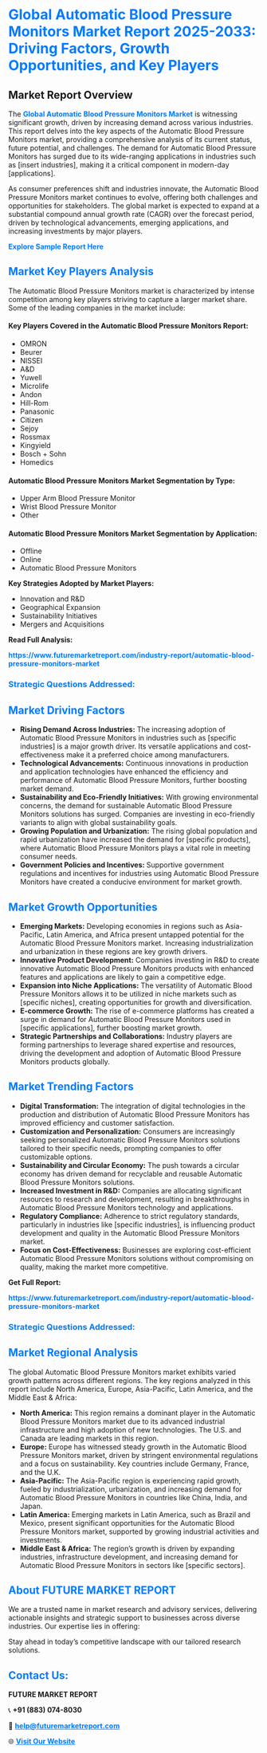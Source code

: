 <h1 style="color: #007BFF;">Global Automatic Blood Pressure Monitors Market Report 2025-2033: Driving Factors, Growth Opportunities, and Key Players</h1>

<section id="overview">
<h2>Market Report Overview</h2>
<p>The <a href="https://www.futuremarketreport.com/industry-report/automatic-blood-pressure-monitors-market" style="color: #007BFF; text-decoration: none;"><strong>Global Automatic Blood Pressure Monitors Market</strong></a> is witnessing significant growth, driven by increasing demand across various industries. This report delves into the key aspects of the Automatic Blood Pressure Monitors market, providing a comprehensive analysis of its current status, future potential, and challenges. The demand for Automatic Blood Pressure Monitors has surged due to its wide-ranging applications in industries such as [insert industries], making it a critical component in modern-day [applications].</p>
<p>As consumer preferences shift and industries innovate, the Automatic Blood Pressure Monitors market continues to evolve, offering both challenges and opportunities for stakeholders. The global market is expected to expand at a substantial compound annual growth rate (CAGR) over the forecast period, driven by technological advancements, emerging applications, and increasing investments by major players.</p>
</section>

<section id="overview">
<p><a href="https://www.futuremarketreport.com/request-sample/reportId=125309" style="color: #007BFF; text-decoration: none;"><strong>Explore Sample Report Here</strong></a></p>
</section>

<section id="key-players">
<h2 style="color: #007BFF;">Market Key Players Analysis</h2>
<p>The Automatic Blood Pressure Monitors market is characterized by intense competition among key players striving to capture a larger market share. Some of the leading companies in the market include:</p>
<h4>Key Players Covered in the Automatic Blood Pressure Monitors Report:</h4>
<ul><li>OMRON</li><li>Beurer</li><li>NISSEI</li><li>A&amp;D</li><li>Yuwell</li><li>Microlife</li><li>Andon</li><li>Hill-Rom</li><li>Panasonic</li><li>Citizen</li><li>Sejoy</li><li>Rossmax</li><li>Kingyield</li><li>Bosch + Sohn</li><li>Homedics</li></ul>
<h4>Automatic Blood Pressure Monitors Market Segmentation by Type:</h4>
<ul><li>Upper Arm Blood Pressure Monitor</li><li>Wrist Blood Pressure Monitor</li><li>Other</li></ul>

<h4>Automatic Blood Pressure Monitors Market Segmentation by Application:</h4>
<ul><li>Offline</li><li>Online</li><li>Automatic Blood Pressure Monitors</li></ul>
<p><strong>Key Strategies Adopted by Market Players:</strong></p>
<ul>
<li>Innovation and R&D</li>
<li>Geographical Expansion</li>
<li>Sustainability Initiatives</li>
<li>Mergers and Acquisitions</li>
</ul>
</section>

<section>
<p><strong>Read Full Analysis: </strong></p><a href="https://www.futuremarketreport.com/industry-report/automatic-blood-pressure-monitors-market" style="color: #007BFF; text-decoration: none;"><strong>https://www.futuremarketreport.com/industry-report/automatic-blood-pressure-monitors-market</strong></a>
<h3 style="color: #007BFF;">Strategic Questions Addressed:</h3>
</section>

<section id="driving-factors">
<h2 style="color: #007BFF;">Market Driving Factors</h2>
<ul>
<li><strong>Rising Demand Across Industries:</strong> The increasing adoption of Automatic Blood Pressure Monitors in industries such as [specific industries] is a major growth driver. Its versatile applications and cost-effectiveness make it a preferred choice among manufacturers.</li>
<li><strong>Technological Advancements:</strong> Continuous innovations in production and application technologies have enhanced the efficiency and performance of Automatic Blood Pressure Monitors, further boosting market demand.</li>
<li><strong>Sustainability and Eco-Friendly Initiatives:</strong> With growing environmental concerns, the demand for sustainable Automatic Blood Pressure Monitors solutions has surged. Companies are investing in eco-friendly variants to align with global sustainability goals.</li>
<li><strong>Growing Population and Urbanization:</strong> The rising global population and rapid urbanization have increased the demand for [specific products], where Automatic Blood Pressure Monitors plays a vital role in meeting consumer needs.</li>
<li><strong>Government Policies and Incentives:</strong> Supportive government regulations and incentives for industries using Automatic Blood Pressure Monitors have created a conducive environment for market growth.</li>
</ul>
</section>

<section id="growth-opportunities">
<h2 style="color: #007BFF;">Market Growth Opportunities</h2>
<ul>
<li><strong>Emerging Markets:</strong> Developing economies in regions such as Asia-Pacific, Latin America, and Africa present untapped potential for the Automatic Blood Pressure Monitors market. Increasing industrialization and urbanization in these regions are key growth drivers.</li>
<li><strong>Innovative Product Development:</strong> Companies investing in R&D to create innovative Automatic Blood Pressure Monitors products with enhanced features and applications are likely to gain a competitive edge.</li>
<li><strong>Expansion into Niche Applications:</strong> The versatility of Automatic Blood Pressure Monitors allows it to be utilized in niche markets such as [specific niches], creating opportunities for growth and diversification.</li>
<li><strong>E-commerce Growth:</strong> The rise of e-commerce platforms has created a surge in demand for Automatic Blood Pressure Monitors used in [specific applications], further boosting market growth.</li>
<li><strong>Strategic Partnerships and Collaborations:</strong> Industry players are forming partnerships to leverage shared expertise and resources, driving the development and adoption of Automatic Blood Pressure Monitors products globally.</li>
</ul>
</section>

<section id="trending-factors">
<h2 style="color: #007BFF;">Market Trending Factors</h2>
<ul>
<li><strong>Digital Transformation:</strong> The integration of digital technologies in the production and distribution of Automatic Blood Pressure Monitors has improved efficiency and customer satisfaction.</li>
<li><strong>Customization and Personalization:</strong> Consumers are increasingly seeking personalized Automatic Blood Pressure Monitors solutions tailored to their specific needs, prompting companies to offer customizable options.</li>
<li><strong>Sustainability and Circular Economy:</strong> The push towards a circular economy has driven demand for recyclable and reusable Automatic Blood Pressure Monitors solutions.</li>
<li><strong>Increased Investment in R&D:</strong> Companies are allocating significant resources to research and development, resulting in breakthroughs in Automatic Blood Pressure Monitors technology and applications.</li>
<li><strong>Regulatory Compliance:</strong> Adherence to strict regulatory standards, particularly in industries like [specific industries], is influencing product development and quality in the Automatic Blood Pressure Monitors market.</li>
<li><strong>Focus on Cost-Effectiveness:</strong> Businesses are exploring cost-efficient Automatic Blood Pressure Monitors solutions without compromising on quality, making the market more competitive.</li>
</ul>
</section>

<section>
<p><strong>Get Full Report: </strong></p><a href="https://www.futuremarketreport.com/industry-report/automatic-blood-pressure-monitors-market" style="color: #007BFF; text-decoration: none;"><strong>https://www.futuremarketreport.com/industry-report/automatic-blood-pressure-monitors-market</strong></a>
<h3 style="color: #007BFF;">Strategic Questions Addressed:</h3>
</section>


<section id="regional-analysis">
<h2 style="color: #007BFF;">Market Regional Analysis</h2>
<p>The global Automatic Blood Pressure Monitors market exhibits varied growth patterns across different regions. The key regions analyzed in this report include North America, Europe, Asia-Pacific, Latin America, and the Middle East & Africa:</p>
<ul>
<li><strong>North America:</strong> This region remains a dominant player in the Automatic Blood Pressure Monitors market due to its advanced industrial infrastructure and high adoption of new technologies. The U.S. and Canada are leading markets in this region.</li>
<li><strong>Europe:</strong> Europe has witnessed steady growth in the Automatic Blood Pressure Monitors market, driven by stringent environmental regulations and a focus on sustainability. Key countries include Germany, France, and the U.K.</li>
<li><strong>Asia-Pacific:</strong> The Asia-Pacific region is experiencing rapid growth, fueled by industrialization, urbanization, and increasing demand for Automatic Blood Pressure Monitors in countries like China, India, and Japan.</li>
<li><strong>Latin America:</strong> Emerging markets in Latin America, such as Brazil and Mexico, present significant opportunities for the Automatic Blood Pressure Monitors market, supported by growing industrial activities and investments.</li>
<li><strong>Middle East & Africa:</strong> The region’s growth is driven by expanding industries, infrastructure development, and increasing demand for Automatic Blood Pressure Monitors in sectors like [specific sectors].</li>
</ul>
</section>

<footer>
<h2 style="color: #007BFF;">About FUTURE MARKET REPORT</h2>
<p>We are a trusted name in market research and advisory services, delivering actionable insights and strategic support to businesses across diverse industries. Our expertise lies in offering:</p>

<p>Stay ahead in today’s competitive landscape with our tailored research solutions.</p>

<h2 style="color: #007BFF;">Contact Us:</h2>
<p><strong>FUTURE MARKET REPORT</strong></p>
<p>📞 <strong>+91 (883) 074-8030</strong></p>
<p>📧 <strong><a href="mailto:help@futuremarketreport.com" style="color: #007BFF;">help@futuremarketreport.com</a></strong></p>
<p>🌐 <strong><a href="https://www.futuremarketreport.com/" style="color: #007BFF;">Visit Our Website</a></strong></p>
</footer>
